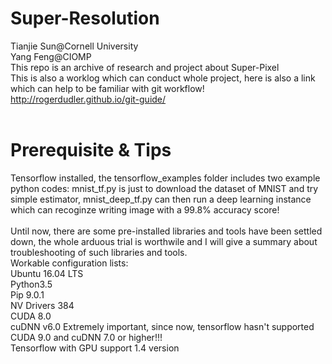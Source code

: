 # Super-Resolution
Tianjie Sun@Cornell University <br /> Yang Feng@CIOMP <br />
This repo is an archive of research and project about Super-Pixel <br />
This is also a worklog which can conduct whole project, here is also a link which can help to be familiar with git workflow!
http://rogerdudler.github.io/git-guide/
<br />
<br />
# Prerequisite & Tips

Tensorflow installed, the tensorflow_examples folder includes two example python codes: mnist_tf.py is just to download the dataset of MNIST and try simple estimator, mnist_deep_tf.py can then run a deep learning instance which can recoginze writing image with a 99.8% accuracy score! <br />
<br />
Until now, there are some pre-installed libraries and tools have been settled down, the whole arduous trial is worthwile and I will give a summary about troubleshooting of such libraries and tools.
<br />
Workable configuration lists:<br />
Ubuntu 16.04 LTS<br />
Python3.5<br />
Pip 9.0.1<br />
NV Drivers 384<br />
CUDA 8.0<br />
cuDNN v6.0 Extremely important, since now, tensorflow hasn't supported CUDA 9.0 and cuDNN 7.0 or higher!!!<br />
Tensorflow with GPU support 1.4 version<br /> 
